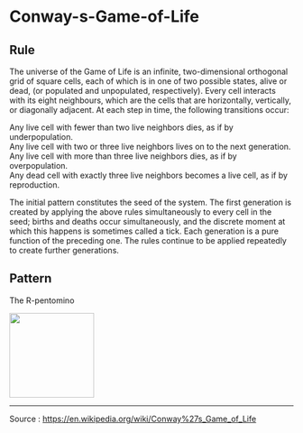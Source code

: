 # Conway-s-Game-of-Life


## Rule
The universe of the Game of Life is an infinite, two-dimensional orthogonal grid of square cells, each of which is in one of two possible states, alive or dead, (or populated and unpopulated, respectively). Every cell interacts with its eight neighbours, which are the cells that are horizontally, vertically, or diagonally adjacent. At each step in time, the following transitions occur:

Any live cell with fewer than two live neighbors dies, as if by underpopulation.  
Any live cell with two or three live neighbors lives on to the next generation.  
Any live cell with more than three live neighbors dies, as if by overpopulation.  
Any dead cell with exactly three live neighbors becomes a live cell, as if by reproduction.  
  
The initial pattern constitutes the seed of the system. The first generation is created by applying the above rules simultaneously to every cell in the seed; births and deaths occur simultaneously, and the discrete moment at which this happens is sometimes called a tick. Each generation is a pure function of the preceding one. The rules continue to be applied repeatedly to create further generations.


## Pattern

The R-pentomino  

<img width="150" height="150" src="https://upload.wikimedia.org/wikipedia/commons/thumb/1/1c/Game_of_life_fpento.svg/1280px-Game_of_life_fpento.svg.png"/>  

---
Source : https://en.wikipedia.org/wiki/Conway%27s_Game_of_Life
